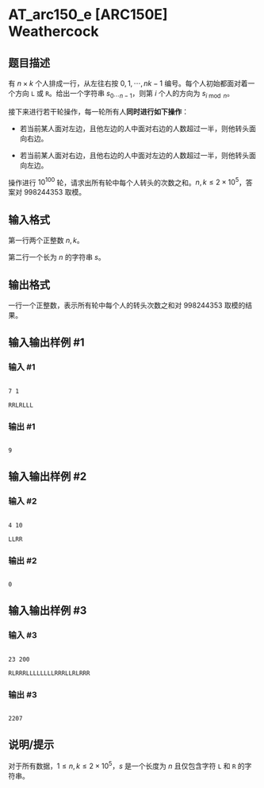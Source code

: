 # AT_arc150_e [ARC150E] Weathercock

## 题目描述

有 $n\times k$ 个人排成一行，从左往右按 $0,1,\cdots,nk−1$ 编号。每个人初始都面对着一个方向 `L` 或 `R`。给出一个字符串 $s_{0\cdots n-1}$，则第 $i$ 个人的方向为 $s_{i\bmod n}$。

接下来进行若干轮操作，每一轮所有人**同时进行如下操作**：

- 若当前某人面对左边，且他左边的人中面对右边的人数超过一半，则他转头面向右边。
- 若当前某人面对右边，且他右边的人中面对左边的人数超过一半，则他转头面向左边。

操作进行 $10^{100}$ 轮，请求出所有轮中每个人转头的次数之和。$n,k\le 2\times 10^5$，答案对 $998244353$ 取模。

## 输入格式

第一行两个正整数 $n,k$。

第二行一个长为 $n$ 的字符串 $s$。

## 输出格式

一行一个正整数，表示所有轮中每个人的转头次数之和对 $998244353$ 取模的结果。

## 输入输出样例 #1

### 输入 #1

```
7 1
RRLRLLL
```

### 输出 #1

```
9
```

## 输入输出样例 #2

### 输入 #2

```
4 10
LLRR
```

### 输出 #2

```
0
```

## 输入输出样例 #3

### 输入 #3

```
23 200
RLRRRLLLLLLLLRRRLLRLRRR
```

### 输出 #3

```
2207
```

## 说明/提示

对于所有数据，$1\le n,k\le 2\times 10^5$，$s$ 是一个长度为 $n$ 且仅包含字符 `L` 和 `R` 的字符串。